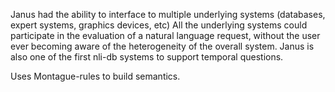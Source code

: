 Janus had the ability to interface to multiple underlying systems (databases, expert systems, graphics devices, etc) All the underlying systems could participate in the evaluation of a natural language request, without the user ever becoming aware of the heterogeneity of the overall system. Janus is also one of the first nli-db systems to support temporal questions.

Uses Montague-rules to build semantics.
 